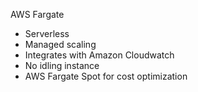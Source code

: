 
AWS Fargate
- Serverless
- Managed scaling
- Integrates with Amazon Cloudwatch
- No idling instance
- AWS Fargate Spot for cost optimization
